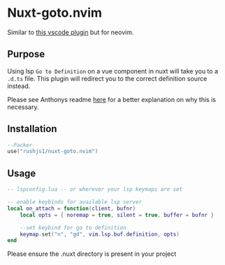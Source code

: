 # Nuxt-goto.nvim

Similar to [this vscode plugin](https://github.com/antfu/vscode-goto-alias) but for neovim.

## Purpose

Using lsp `Go to Definition` on a vue component in nuxt will take you to a `.d.ts` file. This plugin will redirect you to the correct definition source instead.

Please see Anthonys readme [here](https://github.com/antfu/vscode-goto-alias?tab=readme-ov-file#motivation) for a better explanation on why this is necessary.

## Installation

```lua
--Packer
use("rushjs1/nuxt-goto.nvim")
```

## Usage

```lua
-- lspconfig.lua -- or wherever your lsp keymaps are set

-- enable keybinds for available lsp server
local on_attach = function(client, bufnr)
    local opts = { noremap = true, silent = true, buffer = bufnr }

    --set keybind for go to definition
    keymap.set("n", "gd", vim.lsp.buf.definition, opts)
end
```

Please ensure the .nuxt directory is present in your project
